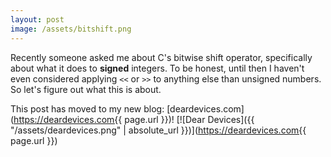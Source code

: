 ```yaml
---
layout: post
image: /assets/bitshift.png
---
```


Recently someone asked me about C's bitwise shift operator, specifically about what it does to **signed** integers. To be honest, until then I haven't even considered applying `<<` or `>>` to anything else than unsigned numbers. So let's figure out what this is about.

<!--more-->

This post has moved to my new blog: [deardevices.com](https://deardevices.com{{ page.url }})!
[![Dear Devices]({{ "/assets/deardevices.png" | absolute_url }})](https://deardevices.com{{ page.url }})
